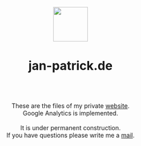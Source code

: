 <p align="center">
  <img src="https://raw.githubusercontent.com/jan-patrick/jan-patrick.de/master/img/logo.png" width=80><br>
</p>
<h1 align="center">jan-patrick.de</h1>
<br>
<br>
<p align="center">
  These are the files of my private <a href="https://jan-patrick.de">website</a>.
  <br>
  Google Analytics is implemented. 
  <br><br>
  It is under permanent construction.
  <br>
  If you have questions please write me a 
  <a href="&#109;&#097;&#105;&#108;&#116;&#111;&#058;&#109;&#097;&#105;&#108;&#064;&#106;&#097;&#110;&#045;&#112;&#097;&#116;&#114;&#105;&#099;&#107;&#046;&#100;&#101;">mail</a>.
</p>
